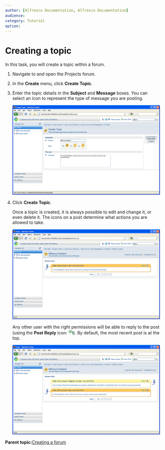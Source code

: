 ```yaml
---
author: [Alfresco Documentation, Alfresco Documentation]
audience: 
category: Tutorial
option: 
---
```


# Creating a topic

In this task, you will create a topic within a forum.

1.  Navigate to and open the Projects forum.

2.  In the **Create** menu, click **Create Topic**.

3.  Enter the topic details in the **Subject** and **Message** boxes. You can select an icon to represent the type of message you are posting.

    ![Create Topic space](../images/im-createtopic.png)

4.  Click **Create Topic**.

    Once a topic is created, it is always possible to edit and change it, or even delete it. The icons on a post determine what actions you are allowed to take.

    ![A topic](../images/im-editpost.png)

    Any other user with the right permissions will be able to reply to the post \(using the **Post Reply** icon: ![Post Reply](../images/im-postreply.png)\). By default, the most recent post is at the top.

    ![A reply to the original posting](../images/im-replypost.png)


**Parent topic:**[Creating a forum](../tasks/tgs-create-forum.md)

